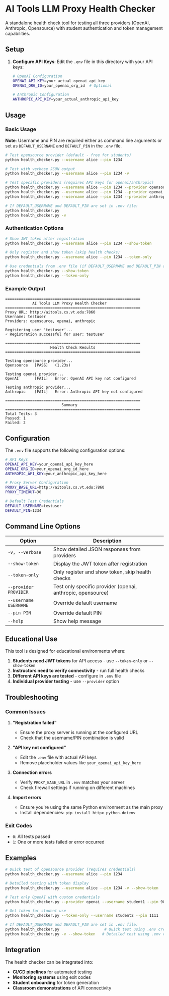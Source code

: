 # AI Tools LLM Proxy Health Checker

A standalone health check tool for testing all three providers (OpenAI, Anthropic, Opensource) with student authentication and token management capabilities.

## Setup

1. **Configure API Keys**: Edit the `.env` file in this directory with your API keys:
   ```bash
   # OpenAI Configuration
   OPENAI_API_KEY=your_actual_openai_api_key
   OPENAI_ORG_ID=your_openai_org_id  # Optional
   
   # Anthropic Configuration  
   ANTHROPIC_API_KEY=your_actual_anthropic_api_key
   ```

## Usage

### Basic Usage

**Note**: Username and PIN are required either as command line arguments or set as `DEFAULT_USERNAME` and `DEFAULT_PIN` in the `.env` file.

```bash
# Test opensource provider (default - free for students)
python health_checker.py --username alice --pin 1234

# Test with verbose JSON output
python health_checker.py --username alice --pin 1234 -v

# Test specific providers (requires API keys for openai/anthropic)
python health_checker.py --username alice --pin 1234 --provider opensource
python health_checker.py --username alice --pin 1234 --provider openai
python health_checker.py --username alice --pin 1234 --provider anthropic

# If DEFAULT_USERNAME and DEFAULT_PIN are set in .env file:
python health_checker.py
python health_checker.py -v
```

### Authentication Options

```bash
# Show JWT token after registration
python health_checker.py --username alice --pin 1234 --show-token

# Only register and show token (skip health checks)
python health_checker.py --username alice --pin 1234 --token-only

# Use credentials from .env file (if DEFAULT_USERNAME and DEFAULT_PIN are set)
python health_checker.py --show-token
python health_checker.py --token-only
```

### Example Output

```
============================================================
            AI Tools LLM Proxy Health Checker            
============================================================
Proxy URL: http://aitools.cs.vt.edu:7860
Username: testuser
Providers: opensource, openai, anthropic

Registering user 'testuser'...
✓ Registration successful for user: testuser

============================================================
                    Health Check Results                   
============================================================

Testing opensource provider...
Opensource   [PASS]   (1.23s)

Testing openai provider...
OpenAI       [FAIL]   Error: OpenAI API key not configured

Testing anthropic provider...
Anthropic    [FAIL]   Error: Anthropic API key not configured

============================================================
                         Summary                          
============================================================
Total Tests: 3
Passed: 1
Failed: 2
```

## Configuration

The `.env` file supports the following configuration options:

```bash
# API Keys
OPENAI_API_KEY=your_openai_api_key_here
OPENAI_ORG_ID=your_openai_org_id_here
ANTHROPIC_API_KEY=your_anthropic_api_key_here

# Proxy Server Configuration
PROXY_BASE_URL=http://aitools.cs.vt.edu:7860
PROXY_TIMEOUT=30

# Default Test Credentials
DEFAULT_USERNAME=testuser
DEFAULT_PIN=1234
```

## Command Line Options

| Option | Description |
|--------|-------------|
| `-v, --verbose` | Show detailed JSON responses from providers |
| `--show-token` | Display the JWT token after registration |
| `--token-only` | Only register and show token, skip health checks |
| `--provider PROVIDER` | Test only specific provider (openai, anthropic, opensource) |
| `--username USERNAME` | Override default username |
| `--pin PIN` | Override default PIN |
| `--help` | Show help message |

## Educational Use

This tool is designed for educational environments where:

1. **Students need JWT tokens** for API access - use `--token-only` or `--show-token`
2. **Instructors need to verify connectivity** - run full health checks
3. **Different API keys are tested** - configure in `.env` file
4. **Individual provider testing** - use `--provider` option

## Troubleshooting

### Common Issues

1. **"Registration failed"**
   - Ensure the proxy server is running at the configured URL
   - Check that the username/PIN combination is valid

2. **"API key not configured"**
   - Edit the `.env` file with actual API keys
   - Remove placeholder values like `your_openai_api_key_here`

3. **Connection errors**
   - Verify `PROXY_BASE_URL` in `.env` matches your server
   - Check firewall settings if running on different machines

4. **Import errors**
   - Ensure you're using the same Python environment as the main proxy
   - Install dependencies: `pip install httpx python-dotenv`

### Exit Codes

- `0`: All tests passed
- `1`: One or more tests failed or error occurred

## Examples

```bash
# Quick test of opensource provider (requires credentials)
python health_checker.py --username alice --pin 1234

# Detailed testing with token display
python health_checker.py --username alice --pin 1234 -v --show-token

# Test only OpenAI with custom credentials
python health_checker.py --provider openai --username student1 --pin 9876

# Get token for student use
python health_checker.py --token-only --username student2 --pin 1111

# If DEFAULT_USERNAME and DEFAULT_PIN are set in .env file:
python health_checker.py                    # Quick test using .env credentials
python health_checker.py -v --show-token   # Detailed test using .env credentials
```

## Integration

The health checker can be integrated into:

- **CI/CD pipelines** for automated testing
- **Monitoring systems** using exit codes
- **Student onboarding** for token generation
- **Classroom demonstrations** of API connectivity

